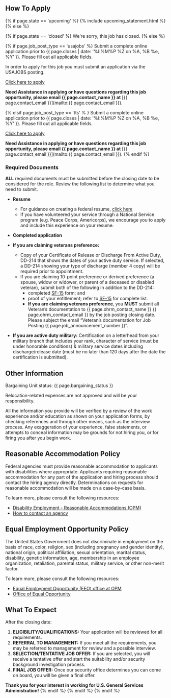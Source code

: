 ## How To Apply

{% if page.state == 'upcoming' %}
{% include upcoming_statement.html %}
{% else %}

{% if page.state == 'closed' %}
We're sorry, this job has closed.
{% else %}

{% if page.job_post_type == 'usajobs' %}
Submit a complete online application prior to {{ page.closes | date: '%l:%M%P %Z on %A, %B %e, %Y' }}. Please fill out all applicable fields.

In order to apply for this job you must submit an application via the USAJOBS posting.

<section class="usa-grid-full">
  <a class="usa-button usa-button-secondary" href="{{ page.apply_url }}">Click here to apply</a>
</section>

**Need Assistance in applying or have questions regarding this job opportunity, please email {{ page.contact_name }} at** [{{ page.contact_email }}](mailto:{{ page.contact_email }}).

{% elsif page.job_post_type == 'tts' % }
Submit a complete online application prior to {{ page.closes | date: '%l:%M%P %Z on %A, %B %e, %Y' }}. Please fill out all applicable fields.

<section class="usa-grid-full">
  <a class="usa-button usa-button-secondary" href="{{ page.apply_url }}">Click here to apply</a>
</section>

**Need Assistance in applying or have questions regarding this job opportunity, please email {{ page.contact_name }} at** [{{ page.contact_email }}](mailto:{{ page.contact_email }}).
{% endif %}

### Required Documents

**ALL** required documents must be submitted before the closing date to be considered for the role. Review the following list to determine what you need to submit.

- **Resume**
  - For guidance on creating a federal resume, [click here]({{site.baseurl}}/hiring-process/#government-style-resumes)
  - If you have volunteered your service through a National Service program (e.g. Peace Corps, Americorps), we encourage you to apply and include this experience on your resume.

- **Completed application**

- **If you are claiming veterans preference:**
  - Copy of your Certificate of Release or Discharge From Active Duty, DD-214 that shows the dates of your active duty service.  If selected, a DD-214 showing your type of discharge (member 4 copy) will be required prior to appointment.
  - If you are claiming 10-point preference or derived preference (a spouse, widow or widower, or parent of a deceased or disabled veteran), submit both of the following in addition to the DD-214:
    - completed [SF-15](http://www.opm.gov/forms/pdf_fill/SF15.pdf) form; and
    - proof of your entitlement; refer to [SF-15](http://www.opm.gov/forms/pdf_fill/SF15.pdf) for complete list.
    - **If you are claiming veterans preference**, you **MUST** submit all Veteran’s documentation to {{ page.ohrm_contact_name }} {{ page.ohrm_comtact_email }} by the job posting closing date. Please subject the email “Veteran’s documentation for Job Posting {{ page.job_announcement_number }}”.
- **If you are active duty military:** Certification on a letterhead from your military branch that includes your rank, character of service (must be under honorable conditions) & military service dates including discharge/release date (must be no later than 120 days after the date the certification is submitted).

## Other Information

Bargaining Unit status: {{ page.bargaining_status }}

Relocation-related expenses are not approved and will be your responsibility.

All the information you provide will be verified by a review of the work experience and/or education as shown on your application forms, by checking references and through other means, such as the interview process. Any exaggeration of your experience, false statements, or attempts to conceal information may be grounds for not hiring you, or for firing you after you begin work.

## Reasonable Accommodation Policy

Federal agencies must provide reasonable accommodation to applicants with disabilities where appropriate. Applicants requiring reasonable accommodation for any part of the application and hiring process should contact the hiring agency directly. Determinations on requests for reasonable accommodation will be made on a case-by-case basis.

To learn more, please consult the following resources:

- [Disability Employment - Reasonable Accommodations (OPM)](https://www.opm.gov/policy-data-oversight/disability-employment/reasonable-accommodations/)
- [How to contact an agency](https://www.usajobs.gov/Help/how-to/application/agency/contact/)

## Equal Employment Opportunity Policy

The United States Government does not discriminate in employment on the basis of race, color, religion, sex (including pregnancy and gender identity), national origin, political affiliation, sexual orientation, marital status, disability, genetic information, age, membership in an employee organization, retaliation, parental status, military service, or other non-merit factor.

To learn more, please consult the following resources:

- [Equal Employment Opportunity (EEO) office at OPM](https://www.opm.gov/about-us/our-people-organization/support-functions/equal-employment-opportunity/)
- [Office of Equal Opportunity](http://www.eeoc.gov/eeoc/internal_eeo/index.cfm)

## What To Expect

After the closing date:

1. **ELIGIBILITY/QUALIFICATIONS:** Your application will be reviewed for all requirements.
2. **REFERRAL TO MANAGEMENT:** If you meet all the requirements, you may be referred to management for review and a possible interview.
3. **SELECTION/TENTATIVE JOB OFFER:** If you are selected, you will receive a tentative offer and start the suitability and/or security background investigation process.
4. **FINAL JOB OFFER:** Once our security office determines you can come on board, you will be given a final offer.

**Thank you for your interest in working for U.S. General Services Administration!**
{% endif %}
{% endif %}
{% endif %}
